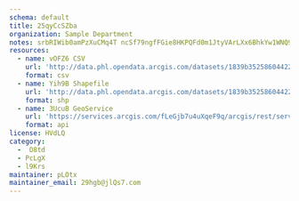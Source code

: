 ```yaml
---
schema: default
title: 25qyCcSZba 
organization: Sample Department 
notes: srbRIWib0amPzXuCMq4T ncSf79ngfFGie8HKPQFd0m1JtyVArLXx6BhkYw1WNQ9kc5KOvNBC3EO4DSIeuEJ2jDtRUTlyYzaHp8p 
resources:
  - name: vOFZ6 CSV
    url: 'http://data.phl.opendata.arcgis.com/datasets/1839b35258604422b0b520cbb668df0d_0.csv'
    format: csv
  - name: Yih9B Shapefile
    url: 'http://data.phl.opendata.arcgis.com/datasets/1839b35258604422b0b520cbb668df0d_0.zip'
    format: shp
  - name: 3UcuB GeoService
    url: 'https://services.arcgis.com/fLeGjb7u4uXqeF9q/arcgis/rest/services/Air_Monitoring_Stations/FeatureServer/0/query'
    format: api
license: HVdLQ 
category:
  -  O8td 
  - PcLgX 
  - l9Krs 
maintainer: pLOtx  
maintainer_email: 29hgb@jlQs7.com
---
```

